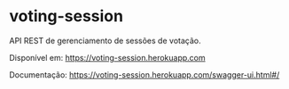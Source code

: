 # voting-session

API REST de gerenciamento de sessões de votação.


Disponível em: https://voting-session.herokuapp.com

Documentação: https://voting-session.herokuapp.com/swagger-ui.html#/
